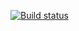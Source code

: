 [![Build status](https://ci.appveyor.com/api/projects/status/9degcv8rcpte556c?svg=true)](https://ci.appveyor.com/project/M-Alex96/patterns-2)